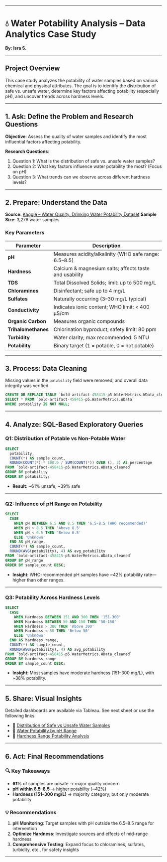 

---

# 💧 Water Potability Analysis – Data Analytics Case Study

**By: Isra S.**

---

## Project Overview

This case study analyzes the potability of water samples based on various chemical and physical attributes. The goal is to identify the distribution of safe vs. unsafe water, determine key factors affecting potability (especially pH), and uncover trends across hardness levels.

---

## 1. Ask: Define the Problem and Research Questions

**Objective**: Assess the quality of water samples and identify the most influential factors affecting potability.

**Research Questions**:

1. Question 1: What is the distribution of safe vs. unsafe water samples?
2. Question 2: What key factors influence water potability the most? (Focus on pH)
3. Question 3: What trends can we observe across different hardness levels?

---

## 2. Prepare: Understand the Data

**Source**: [Kaggle – Water Quality: Drinking Water Potability Dataset](https://www.kaggle.com/datasets/adityakadiwal/water-potability)
**Sample Size**: 3,276 water samples

### Key Parameters

| Parameter           | Description                                            |
| ------------------- | ------------------------------------------------------ |
| **pH**              | Measures acidity/alkalinity (WHO safe range: 6.5–8.5)  |
| **Hardness**        | Calcium & magnesium salts; affects taste and usability |
| **TDS**             | Total Dissolved Solids; limit: up to 500 mg/L          |
| **Chloramines**     | Disinfectant; safe up to 4 mg/L                        |
| **Sulfates**        | Naturally occurring (3–30 mg/L typical)                |
| **Conductivity**    | Indicates ionic content; WHO limit: < 400 μS/cm        |
| **Organic Carbon**  | Measures organic compounds                             |
| **Trihalomethanes** | Chlorination byproduct; safety limit: 80 ppm           |
| **Turbidity**       | Water clarity; max recommended: 5 NTU                  |
| **Potability**      | Binary target (1 = potable, 0 = not potable)           |

---

## 3. Process: Data Cleaning

Missing values in the `potability` field were removed, and overall data integrity was verified.

```sql
CREATE OR REPLACE TABLE `bold-artifact-458415-p5.WaterMetrics.WData_cleaned` AS
SELECT * FROM `bold-artifact-458415-p5.WaterMetrics.WData`
WHERE potability IS NOT NULL;
```

---

## 4. Analyze: SQL-Based Exploratory Queries

### Q1: Distribution of Potable vs Non-Potable Water

```sql
SELECT 
  potability,
  COUNT(*) AS sample_count,
  ROUND(COUNT(*) * 100.0 / SUM(COUNT(*)) OVER (), 2) AS percentage
FROM `bold-artifact-458415-p5.WaterMetrics.WData_cleaned`
GROUP BY potability
ORDER BY potability;
```

* **Result**: \~61% unsafe, \~39% safe

---

### Q2: Influence of pH Range on Potability

```sql
SELECT
  CASE
    WHEN pH BETWEEN 6.5 AND 8.5 THEN '6.5-8.5 (WHO recommended)'
    WHEN pH > 8.5 THEN 'Above 8.5'
    WHEN pH < 6.5 THEN 'Below 6.5'
    ELSE 'Unknown'
  END AS pH_range,
  COUNT(*) AS sample_count,
  ROUND(AVG(potability), 4) AS avg_potability
FROM `bold-artifact-458415-p5.WaterMetrics.WData_cleaned`
GROUP BY pH_range
ORDER BY sample_count DESC;
```

* **Insight**: WHO-recommended pH samples have \~42% potability rate—higher than other ranges.

---

### Q3: Potability Across Hardness Levels

```sql
SELECT
  CASE
    WHEN Hardness BETWEEN 151 AND 300 THEN '151-300'
    WHEN Hardness BETWEEN 50 AND 150 THEN '50-150'
    WHEN Hardness > 300 THEN 'Above 300'
    WHEN Hardness < 50 THEN 'Below 50'
    ELSE 'Unknown'
  END AS hardness_range,
  COUNT(*) AS sample_count,
  ROUND(AVG(potability), 4) AS avg_potability
FROM `bold-artifact-458415-p5.WaterMetrics.WData_cleaned`
GROUP BY hardness_range
ORDER BY sample_count DESC;
```

* **Insight**: Most samples have moderate hardness (151–300 mg/L), with \~38% potability.

---

## 5. Share: Visual Insights

Detailed dashboards are available via Tableau. See next sheet or use the following links:

* 🔗 [Distribution of Safe vs Unsafe Water Samples](https://public.tableau.com/views/DistributionofSafevsUnsafeWaterSamples/Sheet13)
* 🔗 [Water Potability by pH Range](https://public.tableau.com/views/WaterPotabilityAcrossHardnessRanges/Sheet1)
* 🔗 [Hardness Range Potability Analysis](https://public.tableau.com/views/WaterPotabilityAcrossHardnessRanges/Sheet1)

---

## 6. Act: Final Recommendations

### 🔍 Key Takeaways

* **61%** of samples are unsafe → major quality concern
* **pH within 6.5–8.5** → higher potability (\~42%)
* **Hardness (151–300 mg/L)** → majority category, but only moderate potability

### 💡 Recommendations

1. **pH Monitoring**: Target samples with pH outside the 6.5–8.5 range for intervention
2. **Optimize Hardness**: Investigate sources and effects of mid-range hardness
3. **Comprehensive Testing**: Expand focus to chloramines, sulfates, turbidity, etc., for safety insights

---


```
